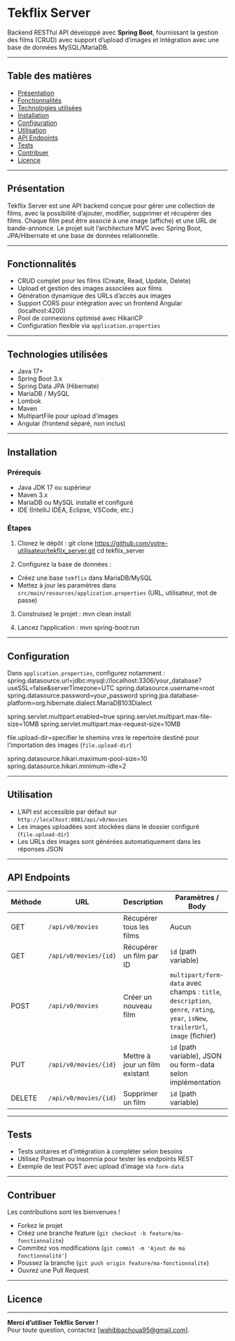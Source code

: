 # Tekflix Server

Backend RESTful API développé avec **Spring Boot**, fournissant la gestion des films (CRUD) avec support d’upload d’images et intégration avec une base de données MySQL/MariaDB.

---

## Table des matières

- [Présentation](#présentation)  
- [Fonctionnalités](#fonctionnalités)  
- [Technologies utilisées](#technologies-utilisées)  
- [Installation](#installation)  
- [Configuration](#configuration)  
- [Utilisation](#utilisation)  
- [API Endpoints](#api-endpoints)  
- [Tests](#tests)  
- [Contribuer](#contribuer)  
- [Licence](#licence)  

---

## Présentation

Tekflix Server est une API backend conçue pour gérer une collection de films, avec la possibilité d’ajouter, modifier, supprimer et récupérer des films. Chaque film peut être associé à une image (affiche) et une URL de bande-annonce. Le projet suit l’architecture MVC avec Spring Boot, JPA/Hibernate et une base de données relationnelle.

---

## Fonctionnalités

- CRUD complet pour les films (Create, Read, Update, Delete)  
- Upload et gestion des images associées aux films  
- Génération dynamique des URLs d’accès aux images  
- Support CORS pour intégration avec un frontend Angular (localhost:4200)  
- Pool de connexions optimisé avec HikariCP  
- Configuration flexible via `application.properties`  

---

## Technologies utilisées

- Java 17+  
- Spring Boot 3.x  
- Spring Data JPA (Hibernate)  
- MariaDB / MySQL  
- Lombok  
- Maven  
- MultipartFile pour upload d’images  
- Angular (frontend séparé, non inclus)  

---

## Installation

### Prérequis

- Java JDK 17 ou supérieur  
- Maven 3.x  
- MariaDB ou MySQL installé et configuré  
- IDE (IntelliJ IDEA, Eclipse, VSCode, etc.)  

### Étapes

1. Clonez le dépôt : git clone https://github.com/votre-utilisateur/tekflix_server.git
cd tekflix_server
   
2. Configurez la base de données :  
- Créez une base `tekflix` dans MariaDB/MySQL  
- Mettez à jour les paramètres dans `src/main/resources/application.properties` (URL, utilisateur, mot de passe)

3. Construisez le projet :  mvn clean install

4. Lancez l’application :  mvn spring-boot:run
   
---

## Configuration

Dans `application.properties`, configurez notamment :
spring.datasource.url=jdbc:mysql://localhost:3306/your_database?useSSL=false&serverTimezone=UTC
spring.datasource.username=root
spring.datasource.password=your_password
spring.jpa.database-platform=org.hibernate.dialect.MariaDB103Dialect

spring.servlet.multipart.enabled=true
spring.servlet.multipart.max-file-size=10MB
spring.servlet.multipart.max-request-size=10MB

file.upload-dir=specifier le shemins vres le repertoire destiné pour l'importation des images (`file.upload-dir`)

spring.datasource.hikari.maximum-pool-size=10
spring.datasource.hikari.minimum-idle=2

---

## Utilisation

- L’API est accessible par défaut sur `http://localhost:8081/api/v0/movies`  
- Les images uploadées sont stockées dans le dossier configuré (`file.upload-dir`)  
- Les URLs des images sont générées automatiquement dans les réponses JSON  

---

## API Endpoints

| Méthode | URL                      | Description                      | Paramètres / Body                      |
|---------|--------------------------|--------------------------------|--------------------------------------|
| GET     | `/api/v0/movies`         | Récupérer tous les films       | Aucun                               |
| GET     | `/api/v0/movies/{id}`    | Récupérer un film par ID       | `id` (path variable)                 |
| POST    | `/api/v0/movies`         | Créer un nouveau film          | `multipart/form-data` avec champs : `title`, `description`, `genre`, `rating`, `year`, `isNew`, `trailerUrl`, `image` (fichier) |
| PUT     | `/api/v0/movies/{id}`    | Mettre à jour un film existant | `id` (path variable), JSON ou form-data selon implémentation |
| DELETE  | `/api/v0/movies/{id}`    | Supprimer un film              | `id` (path variable)                 |

---

## Tests

- Tests unitaires et d’intégration à compléter selon besoins  
- Utilisez Postman ou Insomnia pour tester les endpoints REST  
- Exemple de test POST avec upload d’image via `form-data`  

---

## Contribuer

Les contributions sont les bienvenues !  
- Forkez le projet  
- Créez une branche feature (`git checkout -b feature/ma-fonctionnalite`)  
- Commitez vos modifications (`git commit -m 'Ajout de ma fonctionnalité'`)  
- Poussez la branche (`git push origin feature/ma-fonctionnalite`)  
- Ouvrez une Pull Request  

---

## Licence


---

**Merci d’utiliser Tekflix Server !**  
Pour toute question, contactez [wahibbachoua95@gmail.com].




